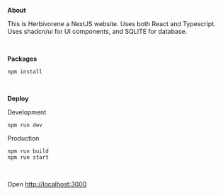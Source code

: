 **About**

This is Herbivorene a NextJS website. Uses both React and Typescript. Uses shadcn/ui for UI components, and SQLITE for database. 

<br>

**Packages**
```
npm install
```

<br>

**Deploy** 

Development
``` 
npm run dev
``` 

Production
```
npm run build 
npm run start
```

<br>

Open [http://localhost:3000](http://localhost:3000)

<br>


